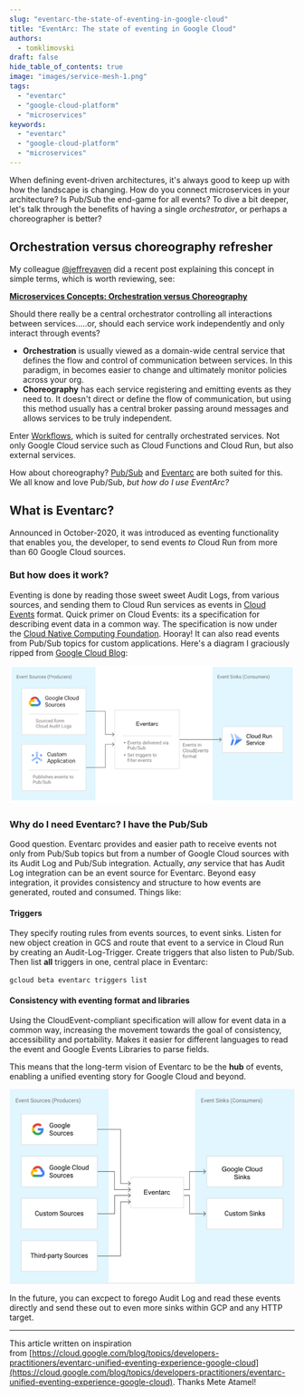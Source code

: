 ```yaml
---
slug: "eventarc-the-state-of-eventing-in-google-cloud"
title: "EventArc: The state of eventing in Google Cloud"
authors:	
  - tomklimovski
draft: false
hide_table_of_contents: true
image: "images/service-mesh-1.png"
tags: 
  - "eventarc"
  - "google-cloud-platform"
  - "microservices"
keywords:	
  - "eventarc"
  - "google-cloud-platform"
  - "microservices"
---
```


When defining event-driven architectures, it's always good to keep up with how the landscape is changing. How do you connect microservices in your architecture? Is Pub/Sub the end-game for all events? To dive a bit deeper, let's talk through the benefits of having a single _orchestrator_, or perhaps a choreographer is better?

## Orchestration versus choreography refresher

My colleague [@jeffreyaven](https://www.linkedin.com/in/jeffreyaven/) did a recent post explaining this concept in simple terms, which is worth reviewing, see:

[__Microservices Concepts: Orchestration versus Choreography__](https://cloudywithachanceofbigdata.com/microservices-concepts-orchestration-versus-choreography/)

Should there really be a central orchestrator controlling all interactions between services.....or, should each service work independently and only interact through events?

- **Orchestration** is usually viewed as a domain-wide central service that defines the flow and control of communication between services. In this paradigm, in becomes easier to change and ultimately monitor policies across your org.
- **Choreography** has each service registering and emitting events as they need to. It doesn't direct or define the flow of communication, but using this method usually has a central broker passing around messages and allows services to be truly independent.

Enter [Workflows](https://cloud.google.com/workflows), which is suited for centrally orchestrated services. Not only Google Cloud service such as Cloud Functions and Cloud Run, but also external services.

How about choreography? [Pub/Sub](https://cloud.google.com/pubsub) and [Eventarc](https://cloud.google.com/blog/products/serverless/build-event-driven-applications-in-cloud-run) are both suited for this. We all know and love Pub/Sub, _but how do I use EventArc?_

## What is Eventarc?

Announced in October-2020, it was introduced as eventing functionality that enables you, the developer, to send events _to_ Cloud Run from more than 60 Google Cloud sources.

### But how does it work?

Eventing is done by reading those sweet sweet Audit Logs, from various sources, and sending them to Cloud Run services as events in [Cloud Events](https://cloudevents.io/) format. Quick primer on Cloud Events: its a specification for describing event data in a common way. The specification is now under the [Cloud Native Computing Foundation](https://cncf.io/). Hooray! It can also read events from Pub/Sub topics for custom applications. Here's a diagram I graciously ripped from [Google Cloud Blog](https://cloud.google.com/blog/topics/developers-practitioners/eventarc-unified-eventing-experience-google-cloud):

[![Eventarc](images/CloudEvents_fig1.png)](images/CloudEvents_fig1.png)

### Why do I need Eventarc? I have the Pub/Sub

Good question. Eventarc provides and easier path to receive events not only from Pub/Sub topics but from a number of Google Cloud sources with its Audit Log and Pub/Sub integration. Actually, _any_ service that has Audit Log integration can be an event source for Eventarc. Beyond easy integration, it provides consistency and structure to how events are generated, routed and consumed. Things like:

#### **Triggers**

They specify routing rules from events sources, to event sinks. Listen for new object creation in GCS and route that event to a service in Cloud Run by creating an Audit-Log-Trigger. Create triggers that also listen to Pub/Sub. Then list **all** triggers in one, central place in Eventarc:

`gcloud beta eventarc triggers list`

#### **Consistency with eventing format and libraries**

Using the CloudEvent-compliant specification will allow for event data in a common way, increasing the movement towards the goal of consistency, accessibility and portability. Makes it easier for different languages to read the event and Google Events Libraries to parse fields.

This means that the long-term vision of Eventarc to be the **hub** of events, enabling a unified eventing story for Google Cloud and beyond.

[![Eventarc producers and consumers](images/CloudEvents_fig2.png)](images/CloudEvents_fig2.png)

In the future, you can excpect to forego Audit Log and read these events directly and send these out to even more sinks within GCP and any HTTP target.

* * *

This article written on inspiration from [https://cloud.google.com/blog/topics/developers-practitioners/eventarc-unified-eventing-experience-google-cloud](https://cloud.google.com/blog/topics/developers-practitioners/eventarc-unified-eventing-experience-google-cloud). Thanks Mete Atamel!
